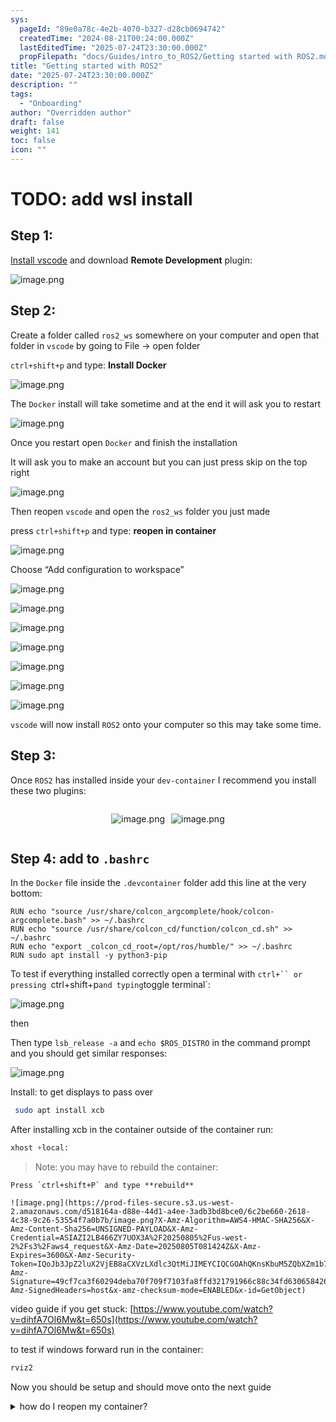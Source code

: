 ```yaml
---
sys:
  pageId: "89e0a78c-4e2b-4070-b327-d28cb0694742"
  createdTime: "2024-08-21T00:24:00.000Z"
  lastEditedTime: "2025-07-24T23:30:00.000Z"
  propFilepath: "docs/Guides/intro_to_ROS2/Getting started with ROS2.md"
title: "Getting started with ROS2"
date: "2025-07-24T23:30:00.000Z"
description: ""
tags:
  - "Onboarding"
author: "Overridden author"
draft: false
weight: 141
toc: false
icon: ""
---
```


# TODO: add wsl install

## Step 1:

[Install vscode](https://code.visualstudio.com/download) and download **Remote Development** plugin:

![image.png](https://prod-files-secure.s3.us-west-2.amazonaws.com/d518164a-d88e-44d1-a4ee-3adb3bd8bce0/efb52993-1881-4a40-b95e-6f020334f022/image.png?X-Amz-Algorithm=AWS4-HMAC-SHA256&X-Amz-Content-Sha256=UNSIGNED-PAYLOAD&X-Amz-Credential=ASIAZI2LB4662OYPM57Q%2F20250805%2Fus-west-2%2Fs3%2Faws4_request&X-Amz-Date=20250805T081419Z&X-Amz-Expires=3600&X-Amz-Security-Token=IQoJb3JpZ2luX2VjEB8aCXVzLXdlc3QtMiJHMEUCIQC56eaTXpsiz%2FphDl6OycS7qnBRaTUSOWcYNPHVhsA%2FUgIgLNcSTJvv8Uunf5NopzTWOminAX1fZ16U2Lo53ZLyaEEq%2FwMIWBAAGgw2Mzc0MjMxODM4MDUiDA3rkeRBvkMr2eRvUCrcAwEmtqyouv0tlJFYtiqtlMJStp7XPm2PTYOr7KMG3j6PibzvvxZlWjg1hWwyCa92vBp64CnO3Wtaq%2FgItG%2FAw4wSg3h89rsI0YQ58NYw817yZsc1Aikr%2B7xOjY0JmIjGlvVopukpNRvGJo7V9uDmsyPgrJJT9HqK8fEJXCpGkDIpgHziRwMkrnvK6n8NHC1CjygfMJYitwY0NUZMky6Dn3W1rbXRRhu%2BXj1c37wb5UpOvPYwmi98d1kHde7hKZ9XotnmCy1ljljfHzmoHyGSuo%2BsFcALs%2FCcm2R82BunQX%2BNOdDRZibHwlN%2FBi3tDGW6icGtnkTfcXy%2FBMnu8aJ7uDBDVniulSI9YBGYS6p9%2BdtGDnYra3DtFC5%2FP0nquzY%2FSaf%2FLyy2sRX4VcePqhsMkOGEZD3PyllVMyMCBhtPV%2BWR26Ifd9Ei0pXab8bOdunuJa%2FAMDHI%2FOYWBGnF%2F0Au4BDUJUILz2GBjvXojC5mQOEP%2BaMwYBPBU8L2y6jjRb4Q5nVmQlUusJ3zKTzLgsryPDW1FlOdw89ITkX7khSh%2BWFkI2NwPxPIJS5nRetpXK7OIXRcC%2BzmMO9zuFPPcSmWHQ0nYLZym4dyOkoLyBLv4aO9s%2FXfoXSUIFqbEZpBMI3bxsQGOqUBoJu2nhHiF4f2JQaQ5X3rICDQu1bFofpZRD6yrJzHP6VWjh5cnIu%2BRggpzcJyEvcyAaUg3%2BVWATMw%2BBia6ZTvaEVjnj6FbNdydDqxoxVUiXK0S%2FK5bQz0PWoujvKFbPFadPkdtJOwfwqgQtpq%2FMHJY1uAZKN0ffWtoTYODsJso8Ncdi5A4TiZP3e9cGOKmnjF7am8Wwxwk%2BHrhdEovvf5JSIU13mO&X-Amz-Signature=12311ee2c488ba6391279bda77d9a378b14a8e962cc18b337cd791911db822ca&X-Amz-SignedHeaders=host&x-amz-checksum-mode=ENABLED&x-id=GetObject)

## Step 2:

Create a folder called `ros2_ws` somewhere on your computer and open that folder in `vscode` by going to File → open folder 

`ctrl+shift+p` and type: **Install Docker**

![image.png](https://prod-files-secure.s3.us-west-2.amazonaws.com/d518164a-d88e-44d1-a4ee-3adb3bd8bce0/2269dc0e-1cd5-47ff-bceb-c04ad9b2eab0/image.png?X-Amz-Algorithm=AWS4-HMAC-SHA256&X-Amz-Content-Sha256=UNSIGNED-PAYLOAD&X-Amz-Credential=ASIAZI2LB4662OYPM57Q%2F20250805%2Fus-west-2%2Fs3%2Faws4_request&X-Amz-Date=20250805T081419Z&X-Amz-Expires=3600&X-Amz-Security-Token=IQoJb3JpZ2luX2VjEB8aCXVzLXdlc3QtMiJHMEUCIQC56eaTXpsiz%2FphDl6OycS7qnBRaTUSOWcYNPHVhsA%2FUgIgLNcSTJvv8Uunf5NopzTWOminAX1fZ16U2Lo53ZLyaEEq%2FwMIWBAAGgw2Mzc0MjMxODM4MDUiDA3rkeRBvkMr2eRvUCrcAwEmtqyouv0tlJFYtiqtlMJStp7XPm2PTYOr7KMG3j6PibzvvxZlWjg1hWwyCa92vBp64CnO3Wtaq%2FgItG%2FAw4wSg3h89rsI0YQ58NYw817yZsc1Aikr%2B7xOjY0JmIjGlvVopukpNRvGJo7V9uDmsyPgrJJT9HqK8fEJXCpGkDIpgHziRwMkrnvK6n8NHC1CjygfMJYitwY0NUZMky6Dn3W1rbXRRhu%2BXj1c37wb5UpOvPYwmi98d1kHde7hKZ9XotnmCy1ljljfHzmoHyGSuo%2BsFcALs%2FCcm2R82BunQX%2BNOdDRZibHwlN%2FBi3tDGW6icGtnkTfcXy%2FBMnu8aJ7uDBDVniulSI9YBGYS6p9%2BdtGDnYra3DtFC5%2FP0nquzY%2FSaf%2FLyy2sRX4VcePqhsMkOGEZD3PyllVMyMCBhtPV%2BWR26Ifd9Ei0pXab8bOdunuJa%2FAMDHI%2FOYWBGnF%2F0Au4BDUJUILz2GBjvXojC5mQOEP%2BaMwYBPBU8L2y6jjRb4Q5nVmQlUusJ3zKTzLgsryPDW1FlOdw89ITkX7khSh%2BWFkI2NwPxPIJS5nRetpXK7OIXRcC%2BzmMO9zuFPPcSmWHQ0nYLZym4dyOkoLyBLv4aO9s%2FXfoXSUIFqbEZpBMI3bxsQGOqUBoJu2nhHiF4f2JQaQ5X3rICDQu1bFofpZRD6yrJzHP6VWjh5cnIu%2BRggpzcJyEvcyAaUg3%2BVWATMw%2BBia6ZTvaEVjnj6FbNdydDqxoxVUiXK0S%2FK5bQz0PWoujvKFbPFadPkdtJOwfwqgQtpq%2FMHJY1uAZKN0ffWtoTYODsJso8Ncdi5A4TiZP3e9cGOKmnjF7am8Wwxwk%2BHrhdEovvf5JSIU13mO&X-Amz-Signature=8865e6392881463b1d57c307dd5c32dfd7a97e7f6e5eb8c960b4b3cb9f58ac4a&X-Amz-SignedHeaders=host&x-amz-checksum-mode=ENABLED&x-id=GetObject)

The `Docker` install will take sometime and at the end it will ask you to restart

![image.png](https://prod-files-secure.s3.us-west-2.amazonaws.com/d518164a-d88e-44d1-a4ee-3adb3bd8bce0/ed233f78-be33-4b1f-b89c-9c346c0e961e/image.png?X-Amz-Algorithm=AWS4-HMAC-SHA256&X-Amz-Content-Sha256=UNSIGNED-PAYLOAD&X-Amz-Credential=ASIAZI2LB4662OYPM57Q%2F20250805%2Fus-west-2%2Fs3%2Faws4_request&X-Amz-Date=20250805T081419Z&X-Amz-Expires=3600&X-Amz-Security-Token=IQoJb3JpZ2luX2VjEB8aCXVzLXdlc3QtMiJHMEUCIQC56eaTXpsiz%2FphDl6OycS7qnBRaTUSOWcYNPHVhsA%2FUgIgLNcSTJvv8Uunf5NopzTWOminAX1fZ16U2Lo53ZLyaEEq%2FwMIWBAAGgw2Mzc0MjMxODM4MDUiDA3rkeRBvkMr2eRvUCrcAwEmtqyouv0tlJFYtiqtlMJStp7XPm2PTYOr7KMG3j6PibzvvxZlWjg1hWwyCa92vBp64CnO3Wtaq%2FgItG%2FAw4wSg3h89rsI0YQ58NYw817yZsc1Aikr%2B7xOjY0JmIjGlvVopukpNRvGJo7V9uDmsyPgrJJT9HqK8fEJXCpGkDIpgHziRwMkrnvK6n8NHC1CjygfMJYitwY0NUZMky6Dn3W1rbXRRhu%2BXj1c37wb5UpOvPYwmi98d1kHde7hKZ9XotnmCy1ljljfHzmoHyGSuo%2BsFcALs%2FCcm2R82BunQX%2BNOdDRZibHwlN%2FBi3tDGW6icGtnkTfcXy%2FBMnu8aJ7uDBDVniulSI9YBGYS6p9%2BdtGDnYra3DtFC5%2FP0nquzY%2FSaf%2FLyy2sRX4VcePqhsMkOGEZD3PyllVMyMCBhtPV%2BWR26Ifd9Ei0pXab8bOdunuJa%2FAMDHI%2FOYWBGnF%2F0Au4BDUJUILz2GBjvXojC5mQOEP%2BaMwYBPBU8L2y6jjRb4Q5nVmQlUusJ3zKTzLgsryPDW1FlOdw89ITkX7khSh%2BWFkI2NwPxPIJS5nRetpXK7OIXRcC%2BzmMO9zuFPPcSmWHQ0nYLZym4dyOkoLyBLv4aO9s%2FXfoXSUIFqbEZpBMI3bxsQGOqUBoJu2nhHiF4f2JQaQ5X3rICDQu1bFofpZRD6yrJzHP6VWjh5cnIu%2BRggpzcJyEvcyAaUg3%2BVWATMw%2BBia6ZTvaEVjnj6FbNdydDqxoxVUiXK0S%2FK5bQz0PWoujvKFbPFadPkdtJOwfwqgQtpq%2FMHJY1uAZKN0ffWtoTYODsJso8Ncdi5A4TiZP3e9cGOKmnjF7am8Wwxwk%2BHrhdEovvf5JSIU13mO&X-Amz-Signature=48a9eb934a4fd774e0fad2a9e5e5d0af6bbe24801d84277b4a45944c3129a79f&X-Amz-SignedHeaders=host&x-amz-checksum-mode=ENABLED&x-id=GetObject)

Once you restart open `Docker` and finish the installation

It will ask you to make an account but you can just press skip on the top right

![image.png](https://prod-files-secure.s3.us-west-2.amazonaws.com/d518164a-d88e-44d1-a4ee-3adb3bd8bce0/21010ad9-1659-4fd9-9f59-9932a09b2a3d/image.png?X-Amz-Algorithm=AWS4-HMAC-SHA256&X-Amz-Content-Sha256=UNSIGNED-PAYLOAD&X-Amz-Credential=ASIAZI2LB4662OYPM57Q%2F20250805%2Fus-west-2%2Fs3%2Faws4_request&X-Amz-Date=20250805T081419Z&X-Amz-Expires=3600&X-Amz-Security-Token=IQoJb3JpZ2luX2VjEB8aCXVzLXdlc3QtMiJHMEUCIQC56eaTXpsiz%2FphDl6OycS7qnBRaTUSOWcYNPHVhsA%2FUgIgLNcSTJvv8Uunf5NopzTWOminAX1fZ16U2Lo53ZLyaEEq%2FwMIWBAAGgw2Mzc0MjMxODM4MDUiDA3rkeRBvkMr2eRvUCrcAwEmtqyouv0tlJFYtiqtlMJStp7XPm2PTYOr7KMG3j6PibzvvxZlWjg1hWwyCa92vBp64CnO3Wtaq%2FgItG%2FAw4wSg3h89rsI0YQ58NYw817yZsc1Aikr%2B7xOjY0JmIjGlvVopukpNRvGJo7V9uDmsyPgrJJT9HqK8fEJXCpGkDIpgHziRwMkrnvK6n8NHC1CjygfMJYitwY0NUZMky6Dn3W1rbXRRhu%2BXj1c37wb5UpOvPYwmi98d1kHde7hKZ9XotnmCy1ljljfHzmoHyGSuo%2BsFcALs%2FCcm2R82BunQX%2BNOdDRZibHwlN%2FBi3tDGW6icGtnkTfcXy%2FBMnu8aJ7uDBDVniulSI9YBGYS6p9%2BdtGDnYra3DtFC5%2FP0nquzY%2FSaf%2FLyy2sRX4VcePqhsMkOGEZD3PyllVMyMCBhtPV%2BWR26Ifd9Ei0pXab8bOdunuJa%2FAMDHI%2FOYWBGnF%2F0Au4BDUJUILz2GBjvXojC5mQOEP%2BaMwYBPBU8L2y6jjRb4Q5nVmQlUusJ3zKTzLgsryPDW1FlOdw89ITkX7khSh%2BWFkI2NwPxPIJS5nRetpXK7OIXRcC%2BzmMO9zuFPPcSmWHQ0nYLZym4dyOkoLyBLv4aO9s%2FXfoXSUIFqbEZpBMI3bxsQGOqUBoJu2nhHiF4f2JQaQ5X3rICDQu1bFofpZRD6yrJzHP6VWjh5cnIu%2BRggpzcJyEvcyAaUg3%2BVWATMw%2BBia6ZTvaEVjnj6FbNdydDqxoxVUiXK0S%2FK5bQz0PWoujvKFbPFadPkdtJOwfwqgQtpq%2FMHJY1uAZKN0ffWtoTYODsJso8Ncdi5A4TiZP3e9cGOKmnjF7am8Wwxwk%2BHrhdEovvf5JSIU13mO&X-Amz-Signature=6810769e3385410ba9d8ede6ffe6fc4eaf0cf09e8ce4ce44b3b24f05f5e96d8b&X-Amz-SignedHeaders=host&x-amz-checksum-mode=ENABLED&x-id=GetObject)

Then reopen `vscode` and open the `ros2_ws` folder you just made

press `ctrl+shift+p` and type: **reopen in container**

![image.png](https://prod-files-secure.s3.us-west-2.amazonaws.com/d518164a-d88e-44d1-a4ee-3adb3bd8bce0/4e93b8c2-41ad-488c-8095-c74205196118/image.png?X-Amz-Algorithm=AWS4-HMAC-SHA256&X-Amz-Content-Sha256=UNSIGNED-PAYLOAD&X-Amz-Credential=ASIAZI2LB4662OYPM57Q%2F20250805%2Fus-west-2%2Fs3%2Faws4_request&X-Amz-Date=20250805T081419Z&X-Amz-Expires=3600&X-Amz-Security-Token=IQoJb3JpZ2luX2VjEB8aCXVzLXdlc3QtMiJHMEUCIQC56eaTXpsiz%2FphDl6OycS7qnBRaTUSOWcYNPHVhsA%2FUgIgLNcSTJvv8Uunf5NopzTWOminAX1fZ16U2Lo53ZLyaEEq%2FwMIWBAAGgw2Mzc0MjMxODM4MDUiDA3rkeRBvkMr2eRvUCrcAwEmtqyouv0tlJFYtiqtlMJStp7XPm2PTYOr7KMG3j6PibzvvxZlWjg1hWwyCa92vBp64CnO3Wtaq%2FgItG%2FAw4wSg3h89rsI0YQ58NYw817yZsc1Aikr%2B7xOjY0JmIjGlvVopukpNRvGJo7V9uDmsyPgrJJT9HqK8fEJXCpGkDIpgHziRwMkrnvK6n8NHC1CjygfMJYitwY0NUZMky6Dn3W1rbXRRhu%2BXj1c37wb5UpOvPYwmi98d1kHde7hKZ9XotnmCy1ljljfHzmoHyGSuo%2BsFcALs%2FCcm2R82BunQX%2BNOdDRZibHwlN%2FBi3tDGW6icGtnkTfcXy%2FBMnu8aJ7uDBDVniulSI9YBGYS6p9%2BdtGDnYra3DtFC5%2FP0nquzY%2FSaf%2FLyy2sRX4VcePqhsMkOGEZD3PyllVMyMCBhtPV%2BWR26Ifd9Ei0pXab8bOdunuJa%2FAMDHI%2FOYWBGnF%2F0Au4BDUJUILz2GBjvXojC5mQOEP%2BaMwYBPBU8L2y6jjRb4Q5nVmQlUusJ3zKTzLgsryPDW1FlOdw89ITkX7khSh%2BWFkI2NwPxPIJS5nRetpXK7OIXRcC%2BzmMO9zuFPPcSmWHQ0nYLZym4dyOkoLyBLv4aO9s%2FXfoXSUIFqbEZpBMI3bxsQGOqUBoJu2nhHiF4f2JQaQ5X3rICDQu1bFofpZRD6yrJzHP6VWjh5cnIu%2BRggpzcJyEvcyAaUg3%2BVWATMw%2BBia6ZTvaEVjnj6FbNdydDqxoxVUiXK0S%2FK5bQz0PWoujvKFbPFadPkdtJOwfwqgQtpq%2FMHJY1uAZKN0ffWtoTYODsJso8Ncdi5A4TiZP3e9cGOKmnjF7am8Wwxwk%2BHrhdEovvf5JSIU13mO&X-Amz-Signature=d3d96507429df6af5d40c6adcb6acb5d60835839ff8a9fcf44eca55d093cd70a&X-Amz-SignedHeaders=host&x-amz-checksum-mode=ENABLED&x-id=GetObject)

Choose “Add configuration to workspace”

![image.png](https://prod-files-secure.s3.us-west-2.amazonaws.com/d518164a-d88e-44d1-a4ee-3adb3bd8bce0/9560b282-5060-4989-ba37-97e7b2c22476/image.png?X-Amz-Algorithm=AWS4-HMAC-SHA256&X-Amz-Content-Sha256=UNSIGNED-PAYLOAD&X-Amz-Credential=ASIAZI2LB4662OYPM57Q%2F20250805%2Fus-west-2%2Fs3%2Faws4_request&X-Amz-Date=20250805T081419Z&X-Amz-Expires=3600&X-Amz-Security-Token=IQoJb3JpZ2luX2VjEB8aCXVzLXdlc3QtMiJHMEUCIQC56eaTXpsiz%2FphDl6OycS7qnBRaTUSOWcYNPHVhsA%2FUgIgLNcSTJvv8Uunf5NopzTWOminAX1fZ16U2Lo53ZLyaEEq%2FwMIWBAAGgw2Mzc0MjMxODM4MDUiDA3rkeRBvkMr2eRvUCrcAwEmtqyouv0tlJFYtiqtlMJStp7XPm2PTYOr7KMG3j6PibzvvxZlWjg1hWwyCa92vBp64CnO3Wtaq%2FgItG%2FAw4wSg3h89rsI0YQ58NYw817yZsc1Aikr%2B7xOjY0JmIjGlvVopukpNRvGJo7V9uDmsyPgrJJT9HqK8fEJXCpGkDIpgHziRwMkrnvK6n8NHC1CjygfMJYitwY0NUZMky6Dn3W1rbXRRhu%2BXj1c37wb5UpOvPYwmi98d1kHde7hKZ9XotnmCy1ljljfHzmoHyGSuo%2BsFcALs%2FCcm2R82BunQX%2BNOdDRZibHwlN%2FBi3tDGW6icGtnkTfcXy%2FBMnu8aJ7uDBDVniulSI9YBGYS6p9%2BdtGDnYra3DtFC5%2FP0nquzY%2FSaf%2FLyy2sRX4VcePqhsMkOGEZD3PyllVMyMCBhtPV%2BWR26Ifd9Ei0pXab8bOdunuJa%2FAMDHI%2FOYWBGnF%2F0Au4BDUJUILz2GBjvXojC5mQOEP%2BaMwYBPBU8L2y6jjRb4Q5nVmQlUusJ3zKTzLgsryPDW1FlOdw89ITkX7khSh%2BWFkI2NwPxPIJS5nRetpXK7OIXRcC%2BzmMO9zuFPPcSmWHQ0nYLZym4dyOkoLyBLv4aO9s%2FXfoXSUIFqbEZpBMI3bxsQGOqUBoJu2nhHiF4f2JQaQ5X3rICDQu1bFofpZRD6yrJzHP6VWjh5cnIu%2BRggpzcJyEvcyAaUg3%2BVWATMw%2BBia6ZTvaEVjnj6FbNdydDqxoxVUiXK0S%2FK5bQz0PWoujvKFbPFadPkdtJOwfwqgQtpq%2FMHJY1uAZKN0ffWtoTYODsJso8Ncdi5A4TiZP3e9cGOKmnjF7am8Wwxwk%2BHrhdEovvf5JSIU13mO&X-Amz-Signature=5508f0c02b20704002b93cfab0595ba837853c33bf54d4dadd27436f2df25436&X-Amz-SignedHeaders=host&x-amz-checksum-mode=ENABLED&x-id=GetObject)

![image.png](https://prod-files-secure.s3.us-west-2.amazonaws.com/d518164a-d88e-44d1-a4ee-3adb3bd8bce0/2ee63f81-886b-48e8-a553-dc6e5eac99e4/image.png?X-Amz-Algorithm=AWS4-HMAC-SHA256&X-Amz-Content-Sha256=UNSIGNED-PAYLOAD&X-Amz-Credential=ASIAZI2LB4662OYPM57Q%2F20250805%2Fus-west-2%2Fs3%2Faws4_request&X-Amz-Date=20250805T081419Z&X-Amz-Expires=3600&X-Amz-Security-Token=IQoJb3JpZ2luX2VjEB8aCXVzLXdlc3QtMiJHMEUCIQC56eaTXpsiz%2FphDl6OycS7qnBRaTUSOWcYNPHVhsA%2FUgIgLNcSTJvv8Uunf5NopzTWOminAX1fZ16U2Lo53ZLyaEEq%2FwMIWBAAGgw2Mzc0MjMxODM4MDUiDA3rkeRBvkMr2eRvUCrcAwEmtqyouv0tlJFYtiqtlMJStp7XPm2PTYOr7KMG3j6PibzvvxZlWjg1hWwyCa92vBp64CnO3Wtaq%2FgItG%2FAw4wSg3h89rsI0YQ58NYw817yZsc1Aikr%2B7xOjY0JmIjGlvVopukpNRvGJo7V9uDmsyPgrJJT9HqK8fEJXCpGkDIpgHziRwMkrnvK6n8NHC1CjygfMJYitwY0NUZMky6Dn3W1rbXRRhu%2BXj1c37wb5UpOvPYwmi98d1kHde7hKZ9XotnmCy1ljljfHzmoHyGSuo%2BsFcALs%2FCcm2R82BunQX%2BNOdDRZibHwlN%2FBi3tDGW6icGtnkTfcXy%2FBMnu8aJ7uDBDVniulSI9YBGYS6p9%2BdtGDnYra3DtFC5%2FP0nquzY%2FSaf%2FLyy2sRX4VcePqhsMkOGEZD3PyllVMyMCBhtPV%2BWR26Ifd9Ei0pXab8bOdunuJa%2FAMDHI%2FOYWBGnF%2F0Au4BDUJUILz2GBjvXojC5mQOEP%2BaMwYBPBU8L2y6jjRb4Q5nVmQlUusJ3zKTzLgsryPDW1FlOdw89ITkX7khSh%2BWFkI2NwPxPIJS5nRetpXK7OIXRcC%2BzmMO9zuFPPcSmWHQ0nYLZym4dyOkoLyBLv4aO9s%2FXfoXSUIFqbEZpBMI3bxsQGOqUBoJu2nhHiF4f2JQaQ5X3rICDQu1bFofpZRD6yrJzHP6VWjh5cnIu%2BRggpzcJyEvcyAaUg3%2BVWATMw%2BBia6ZTvaEVjnj6FbNdydDqxoxVUiXK0S%2FK5bQz0PWoujvKFbPFadPkdtJOwfwqgQtpq%2FMHJY1uAZKN0ffWtoTYODsJso8Ncdi5A4TiZP3e9cGOKmnjF7am8Wwxwk%2BHrhdEovvf5JSIU13mO&X-Amz-Signature=d04332bcd0cc0f592af2f34366d7c2e87186a75e571cc3596779cee8da5fd806&X-Amz-SignedHeaders=host&x-amz-checksum-mode=ENABLED&x-id=GetObject)

![image.png](https://prod-files-secure.s3.us-west-2.amazonaws.com/d518164a-d88e-44d1-a4ee-3adb3bd8bce0/e0fd626c-c8b6-4b2c-95d1-fa4c26514504/image.png?X-Amz-Algorithm=AWS4-HMAC-SHA256&X-Amz-Content-Sha256=UNSIGNED-PAYLOAD&X-Amz-Credential=ASIAZI2LB4662OYPM57Q%2F20250805%2Fus-west-2%2Fs3%2Faws4_request&X-Amz-Date=20250805T081419Z&X-Amz-Expires=3600&X-Amz-Security-Token=IQoJb3JpZ2luX2VjEB8aCXVzLXdlc3QtMiJHMEUCIQC56eaTXpsiz%2FphDl6OycS7qnBRaTUSOWcYNPHVhsA%2FUgIgLNcSTJvv8Uunf5NopzTWOminAX1fZ16U2Lo53ZLyaEEq%2FwMIWBAAGgw2Mzc0MjMxODM4MDUiDA3rkeRBvkMr2eRvUCrcAwEmtqyouv0tlJFYtiqtlMJStp7XPm2PTYOr7KMG3j6PibzvvxZlWjg1hWwyCa92vBp64CnO3Wtaq%2FgItG%2FAw4wSg3h89rsI0YQ58NYw817yZsc1Aikr%2B7xOjY0JmIjGlvVopukpNRvGJo7V9uDmsyPgrJJT9HqK8fEJXCpGkDIpgHziRwMkrnvK6n8NHC1CjygfMJYitwY0NUZMky6Dn3W1rbXRRhu%2BXj1c37wb5UpOvPYwmi98d1kHde7hKZ9XotnmCy1ljljfHzmoHyGSuo%2BsFcALs%2FCcm2R82BunQX%2BNOdDRZibHwlN%2FBi3tDGW6icGtnkTfcXy%2FBMnu8aJ7uDBDVniulSI9YBGYS6p9%2BdtGDnYra3DtFC5%2FP0nquzY%2FSaf%2FLyy2sRX4VcePqhsMkOGEZD3PyllVMyMCBhtPV%2BWR26Ifd9Ei0pXab8bOdunuJa%2FAMDHI%2FOYWBGnF%2F0Au4BDUJUILz2GBjvXojC5mQOEP%2BaMwYBPBU8L2y6jjRb4Q5nVmQlUusJ3zKTzLgsryPDW1FlOdw89ITkX7khSh%2BWFkI2NwPxPIJS5nRetpXK7OIXRcC%2BzmMO9zuFPPcSmWHQ0nYLZym4dyOkoLyBLv4aO9s%2FXfoXSUIFqbEZpBMI3bxsQGOqUBoJu2nhHiF4f2JQaQ5X3rICDQu1bFofpZRD6yrJzHP6VWjh5cnIu%2BRggpzcJyEvcyAaUg3%2BVWATMw%2BBia6ZTvaEVjnj6FbNdydDqxoxVUiXK0S%2FK5bQz0PWoujvKFbPFadPkdtJOwfwqgQtpq%2FMHJY1uAZKN0ffWtoTYODsJso8Ncdi5A4TiZP3e9cGOKmnjF7am8Wwxwk%2BHrhdEovvf5JSIU13mO&X-Amz-Signature=e1330e5f979c610c2290de3e7e3e7cec47f1377da2066e52c6560c8672979a37&X-Amz-SignedHeaders=host&x-amz-checksum-mode=ENABLED&x-id=GetObject)

![image.png](https://prod-files-secure.s3.us-west-2.amazonaws.com/d518164a-d88e-44d1-a4ee-3adb3bd8bce0/a2e13f50-d2ab-4719-a4c2-7ced634bfc9d/image.png?X-Amz-Algorithm=AWS4-HMAC-SHA256&X-Amz-Content-Sha256=UNSIGNED-PAYLOAD&X-Amz-Credential=ASIAZI2LB4662OYPM57Q%2F20250805%2Fus-west-2%2Fs3%2Faws4_request&X-Amz-Date=20250805T081419Z&X-Amz-Expires=3600&X-Amz-Security-Token=IQoJb3JpZ2luX2VjEB8aCXVzLXdlc3QtMiJHMEUCIQC56eaTXpsiz%2FphDl6OycS7qnBRaTUSOWcYNPHVhsA%2FUgIgLNcSTJvv8Uunf5NopzTWOminAX1fZ16U2Lo53ZLyaEEq%2FwMIWBAAGgw2Mzc0MjMxODM4MDUiDA3rkeRBvkMr2eRvUCrcAwEmtqyouv0tlJFYtiqtlMJStp7XPm2PTYOr7KMG3j6PibzvvxZlWjg1hWwyCa92vBp64CnO3Wtaq%2FgItG%2FAw4wSg3h89rsI0YQ58NYw817yZsc1Aikr%2B7xOjY0JmIjGlvVopukpNRvGJo7V9uDmsyPgrJJT9HqK8fEJXCpGkDIpgHziRwMkrnvK6n8NHC1CjygfMJYitwY0NUZMky6Dn3W1rbXRRhu%2BXj1c37wb5UpOvPYwmi98d1kHde7hKZ9XotnmCy1ljljfHzmoHyGSuo%2BsFcALs%2FCcm2R82BunQX%2BNOdDRZibHwlN%2FBi3tDGW6icGtnkTfcXy%2FBMnu8aJ7uDBDVniulSI9YBGYS6p9%2BdtGDnYra3DtFC5%2FP0nquzY%2FSaf%2FLyy2sRX4VcePqhsMkOGEZD3PyllVMyMCBhtPV%2BWR26Ifd9Ei0pXab8bOdunuJa%2FAMDHI%2FOYWBGnF%2F0Au4BDUJUILz2GBjvXojC5mQOEP%2BaMwYBPBU8L2y6jjRb4Q5nVmQlUusJ3zKTzLgsryPDW1FlOdw89ITkX7khSh%2BWFkI2NwPxPIJS5nRetpXK7OIXRcC%2BzmMO9zuFPPcSmWHQ0nYLZym4dyOkoLyBLv4aO9s%2FXfoXSUIFqbEZpBMI3bxsQGOqUBoJu2nhHiF4f2JQaQ5X3rICDQu1bFofpZRD6yrJzHP6VWjh5cnIu%2BRggpzcJyEvcyAaUg3%2BVWATMw%2BBia6ZTvaEVjnj6FbNdydDqxoxVUiXK0S%2FK5bQz0PWoujvKFbPFadPkdtJOwfwqgQtpq%2FMHJY1uAZKN0ffWtoTYODsJso8Ncdi5A4TiZP3e9cGOKmnjF7am8Wwxwk%2BHrhdEovvf5JSIU13mO&X-Amz-Signature=a9ec62ca0c5260bec899526bfd78502b1098b5e45a8ef44065bd824613ca0220&X-Amz-SignedHeaders=host&x-amz-checksum-mode=ENABLED&x-id=GetObject)

![image.png](https://prod-files-secure.s3.us-west-2.amazonaws.com/d518164a-d88e-44d1-a4ee-3adb3bd8bce0/6cc478ad-aaba-4bf7-9fcc-403277ab896c/image.png?X-Amz-Algorithm=AWS4-HMAC-SHA256&X-Amz-Content-Sha256=UNSIGNED-PAYLOAD&X-Amz-Credential=ASIAZI2LB4662OYPM57Q%2F20250805%2Fus-west-2%2Fs3%2Faws4_request&X-Amz-Date=20250805T081419Z&X-Amz-Expires=3600&X-Amz-Security-Token=IQoJb3JpZ2luX2VjEB8aCXVzLXdlc3QtMiJHMEUCIQC56eaTXpsiz%2FphDl6OycS7qnBRaTUSOWcYNPHVhsA%2FUgIgLNcSTJvv8Uunf5NopzTWOminAX1fZ16U2Lo53ZLyaEEq%2FwMIWBAAGgw2Mzc0MjMxODM4MDUiDA3rkeRBvkMr2eRvUCrcAwEmtqyouv0tlJFYtiqtlMJStp7XPm2PTYOr7KMG3j6PibzvvxZlWjg1hWwyCa92vBp64CnO3Wtaq%2FgItG%2FAw4wSg3h89rsI0YQ58NYw817yZsc1Aikr%2B7xOjY0JmIjGlvVopukpNRvGJo7V9uDmsyPgrJJT9HqK8fEJXCpGkDIpgHziRwMkrnvK6n8NHC1CjygfMJYitwY0NUZMky6Dn3W1rbXRRhu%2BXj1c37wb5UpOvPYwmi98d1kHde7hKZ9XotnmCy1ljljfHzmoHyGSuo%2BsFcALs%2FCcm2R82BunQX%2BNOdDRZibHwlN%2FBi3tDGW6icGtnkTfcXy%2FBMnu8aJ7uDBDVniulSI9YBGYS6p9%2BdtGDnYra3DtFC5%2FP0nquzY%2FSaf%2FLyy2sRX4VcePqhsMkOGEZD3PyllVMyMCBhtPV%2BWR26Ifd9Ei0pXab8bOdunuJa%2FAMDHI%2FOYWBGnF%2F0Au4BDUJUILz2GBjvXojC5mQOEP%2BaMwYBPBU8L2y6jjRb4Q5nVmQlUusJ3zKTzLgsryPDW1FlOdw89ITkX7khSh%2BWFkI2NwPxPIJS5nRetpXK7OIXRcC%2BzmMO9zuFPPcSmWHQ0nYLZym4dyOkoLyBLv4aO9s%2FXfoXSUIFqbEZpBMI3bxsQGOqUBoJu2nhHiF4f2JQaQ5X3rICDQu1bFofpZRD6yrJzHP6VWjh5cnIu%2BRggpzcJyEvcyAaUg3%2BVWATMw%2BBia6ZTvaEVjnj6FbNdydDqxoxVUiXK0S%2FK5bQz0PWoujvKFbPFadPkdtJOwfwqgQtpq%2FMHJY1uAZKN0ffWtoTYODsJso8Ncdi5A4TiZP3e9cGOKmnjF7am8Wwxwk%2BHrhdEovvf5JSIU13mO&X-Amz-Signature=7983124dbf601e0410015290aff7b5e8b4601a14f0b6a2c945991b78c50fdade&X-Amz-SignedHeaders=host&x-amz-checksum-mode=ENABLED&x-id=GetObject)

![image.png](https://prod-files-secure.s3.us-west-2.amazonaws.com/d518164a-d88e-44d1-a4ee-3adb3bd8bce0/53255b28-f75e-430f-b9e3-c0ac8577e42b/image.png?X-Amz-Algorithm=AWS4-HMAC-SHA256&X-Amz-Content-Sha256=UNSIGNED-PAYLOAD&X-Amz-Credential=ASIAZI2LB4662OYPM57Q%2F20250805%2Fus-west-2%2Fs3%2Faws4_request&X-Amz-Date=20250805T081419Z&X-Amz-Expires=3600&X-Amz-Security-Token=IQoJb3JpZ2luX2VjEB8aCXVzLXdlc3QtMiJHMEUCIQC56eaTXpsiz%2FphDl6OycS7qnBRaTUSOWcYNPHVhsA%2FUgIgLNcSTJvv8Uunf5NopzTWOminAX1fZ16U2Lo53ZLyaEEq%2FwMIWBAAGgw2Mzc0MjMxODM4MDUiDA3rkeRBvkMr2eRvUCrcAwEmtqyouv0tlJFYtiqtlMJStp7XPm2PTYOr7KMG3j6PibzvvxZlWjg1hWwyCa92vBp64CnO3Wtaq%2FgItG%2FAw4wSg3h89rsI0YQ58NYw817yZsc1Aikr%2B7xOjY0JmIjGlvVopukpNRvGJo7V9uDmsyPgrJJT9HqK8fEJXCpGkDIpgHziRwMkrnvK6n8NHC1CjygfMJYitwY0NUZMky6Dn3W1rbXRRhu%2BXj1c37wb5UpOvPYwmi98d1kHde7hKZ9XotnmCy1ljljfHzmoHyGSuo%2BsFcALs%2FCcm2R82BunQX%2BNOdDRZibHwlN%2FBi3tDGW6icGtnkTfcXy%2FBMnu8aJ7uDBDVniulSI9YBGYS6p9%2BdtGDnYra3DtFC5%2FP0nquzY%2FSaf%2FLyy2sRX4VcePqhsMkOGEZD3PyllVMyMCBhtPV%2BWR26Ifd9Ei0pXab8bOdunuJa%2FAMDHI%2FOYWBGnF%2F0Au4BDUJUILz2GBjvXojC5mQOEP%2BaMwYBPBU8L2y6jjRb4Q5nVmQlUusJ3zKTzLgsryPDW1FlOdw89ITkX7khSh%2BWFkI2NwPxPIJS5nRetpXK7OIXRcC%2BzmMO9zuFPPcSmWHQ0nYLZym4dyOkoLyBLv4aO9s%2FXfoXSUIFqbEZpBMI3bxsQGOqUBoJu2nhHiF4f2JQaQ5X3rICDQu1bFofpZRD6yrJzHP6VWjh5cnIu%2BRggpzcJyEvcyAaUg3%2BVWATMw%2BBia6ZTvaEVjnj6FbNdydDqxoxVUiXK0S%2FK5bQz0PWoujvKFbPFadPkdtJOwfwqgQtpq%2FMHJY1uAZKN0ffWtoTYODsJso8Ncdi5A4TiZP3e9cGOKmnjF7am8Wwxwk%2BHrhdEovvf5JSIU13mO&X-Amz-Signature=621b8efc796d82f6e1c89e45b878a1a1e332d796af68e3d8969c6e4c3751d8c5&X-Amz-SignedHeaders=host&x-amz-checksum-mode=ENABLED&x-id=GetObject)

![image.png](https://prod-files-secure.s3.us-west-2.amazonaws.com/d518164a-d88e-44d1-a4ee-3adb3bd8bce0/7c562767-5af9-4ffb-97d1-327bcdf4ee00/image.png?X-Amz-Algorithm=AWS4-HMAC-SHA256&X-Amz-Content-Sha256=UNSIGNED-PAYLOAD&X-Amz-Credential=ASIAZI2LB4662OYPM57Q%2F20250805%2Fus-west-2%2Fs3%2Faws4_request&X-Amz-Date=20250805T081419Z&X-Amz-Expires=3600&X-Amz-Security-Token=IQoJb3JpZ2luX2VjEB8aCXVzLXdlc3QtMiJHMEUCIQC56eaTXpsiz%2FphDl6OycS7qnBRaTUSOWcYNPHVhsA%2FUgIgLNcSTJvv8Uunf5NopzTWOminAX1fZ16U2Lo53ZLyaEEq%2FwMIWBAAGgw2Mzc0MjMxODM4MDUiDA3rkeRBvkMr2eRvUCrcAwEmtqyouv0tlJFYtiqtlMJStp7XPm2PTYOr7KMG3j6PibzvvxZlWjg1hWwyCa92vBp64CnO3Wtaq%2FgItG%2FAw4wSg3h89rsI0YQ58NYw817yZsc1Aikr%2B7xOjY0JmIjGlvVopukpNRvGJo7V9uDmsyPgrJJT9HqK8fEJXCpGkDIpgHziRwMkrnvK6n8NHC1CjygfMJYitwY0NUZMky6Dn3W1rbXRRhu%2BXj1c37wb5UpOvPYwmi98d1kHde7hKZ9XotnmCy1ljljfHzmoHyGSuo%2BsFcALs%2FCcm2R82BunQX%2BNOdDRZibHwlN%2FBi3tDGW6icGtnkTfcXy%2FBMnu8aJ7uDBDVniulSI9YBGYS6p9%2BdtGDnYra3DtFC5%2FP0nquzY%2FSaf%2FLyy2sRX4VcePqhsMkOGEZD3PyllVMyMCBhtPV%2BWR26Ifd9Ei0pXab8bOdunuJa%2FAMDHI%2FOYWBGnF%2F0Au4BDUJUILz2GBjvXojC5mQOEP%2BaMwYBPBU8L2y6jjRb4Q5nVmQlUusJ3zKTzLgsryPDW1FlOdw89ITkX7khSh%2BWFkI2NwPxPIJS5nRetpXK7OIXRcC%2BzmMO9zuFPPcSmWHQ0nYLZym4dyOkoLyBLv4aO9s%2FXfoXSUIFqbEZpBMI3bxsQGOqUBoJu2nhHiF4f2JQaQ5X3rICDQu1bFofpZRD6yrJzHP6VWjh5cnIu%2BRggpzcJyEvcyAaUg3%2BVWATMw%2BBia6ZTvaEVjnj6FbNdydDqxoxVUiXK0S%2FK5bQz0PWoujvKFbPFadPkdtJOwfwqgQtpq%2FMHJY1uAZKN0ffWtoTYODsJso8Ncdi5A4TiZP3e9cGOKmnjF7am8Wwxwk%2BHrhdEovvf5JSIU13mO&X-Amz-Signature=e3b971d712743d45472af978a10e05f58a914d64e515a40dc69db0b3180e2206&X-Amz-SignedHeaders=host&x-amz-checksum-mode=ENABLED&x-id=GetObject)

`vscode` will now install `ROS2` onto your computer so this may take some time.

## Step 3:

Once `ROS2` has installed inside your `dev-container` I recommend you install these two plugins:

<div style="display: flex;flex-direction: row; column-gap:10px; max-width: 630px;justify-content: center;">
<div>

![image.png](https://prod-files-secure.s3.us-west-2.amazonaws.com/d518164a-d88e-44d1-a4ee-3adb3bd8bce0/3fc3d550-5a54-4ba1-ba6b-faa01cdb7369/image.png?X-Amz-Algorithm=AWS4-HMAC-SHA256&X-Amz-Content-Sha256=UNSIGNED-PAYLOAD&X-Amz-Credential=ASIAZI2LB4667WJEMOHN%2F20250805%2Fus-west-2%2Fs3%2Faws4_request&X-Amz-Date=20250805T081422Z&X-Amz-Expires=3600&X-Amz-Security-Token=IQoJb3JpZ2luX2VjEB8aCXVzLXdlc3QtMiJHMEUCIAh1X%2FiMC9u9wwL0ifwWDqVaivVNJCwin6%2BGkLkZEPTQAiEAqpgCi%2Bf%2BOEx%2FFQC1lKovrifC53YRw837C7OSQ4PnD6kq%2FwMIWBAAGgw2Mzc0MjMxODM4MDUiDJXrRnfZlq0JJcY9LSrcAzIYEBeWf8dsktUKg1IbaD%2BrdFdirzAXcBbrKY54INQFc76EJVzd57XbB8W0lEu8wMz%2BWdxY0%2BUuCxiIPMC0mlKMjDMWekVKch%2FfI0RQBjlGbAPl4yzT61iK8n32%2BGQ3yHX03qCrjEw5qSuAMEaajg5q3jCc3ze09X94akeGuMwCyd%2B55%2Bzmdv8g1j8z4kodZgFBnQaDdjpBcEuXGBIz%2BoHBIeXofhZG9s0RrPC5bA0jdXpc3WRb4E1cQ6Q8oCMR3bv5qcOllAteCotSow%2Bv8DkGmbMpM7%2BlxANG3z6HECFM7DMaGEr5%2F0JFCHShCPDllMFGmVkcaflRsaG0PEtBkrB1spucIwVjNtaPhqqunw6BLX9yqWZBRgm2QbVo%2F0%2BG7YHB5vMyT5AmsuD9wVR62lQoPMaXJn%2FCuoSnUGp%2B6ijDuNoxOV4kxDGYoantPt%2B289YmJiFsykG0ATjkaZKJbrtyK5qAD%2BSTUw8IDNyLa%2B9vWCN4Jbr4fGf5YTulQQAAHiHeBU%2BVwfLDWdxd1bztY7tRs5G7BBGUU6tFz%2BQC5e4J%2Bkbi%2BO14nh2HQPCHy0n1vW8WB9UnNesHZR1QRMGbS9DJs8%2By630IpNU0cB96qXuJkGQ%2ByLU2rMqBMLAdMPXZxsQGOqUBLrKXx72dTlk43gC3EsrRVYoyxdGEMfuO9gnPgLjDAl61MmLMAd9XGoQox9F3CxP%2BvnAE0QKIUe%2BSBtCY3EkhkytRv3JmSya1ohztcJ2FesARsPnplWHEA7d1Jm9LU0AwZpx6MLfPk97MkLuNCXCOdVUjvO0gd7lpog%2FHo8In2CmP6brJOUWgkZpMHW2J2ZjsC8MuLgJ%2FgeyJ7OtInYu8WelWqbD0&X-Amz-Signature=3f037fbd4ab58475d5800e4417470e92f717b907b598e6599105d6939b7a324e&X-Amz-SignedHeaders=host&x-amz-checksum-mode=ENABLED&x-id=GetObject)

</div>
<div>

![image.png](https://prod-files-secure.s3.us-west-2.amazonaws.com/d518164a-d88e-44d1-a4ee-3adb3bd8bce0/d994cc66-13c2-4093-a5a3-f84cf4601a82/image.png?X-Amz-Algorithm=AWS4-HMAC-SHA256&X-Amz-Content-Sha256=UNSIGNED-PAYLOAD&X-Amz-Credential=ASIAZI2LB4664DL26M5O%2F20250805%2Fus-west-2%2Fs3%2Faws4_request&X-Amz-Date=20250805T081423Z&X-Amz-Expires=3600&X-Amz-Security-Token=IQoJb3JpZ2luX2VjEB8aCXVzLXdlc3QtMiJIMEYCIQColSEzuZRQgDSQH0%2BQwBIKcEVdT0ctsAw5Tv4eoCeIbgIhAJgYMC3bohOFYMiuI4snqQhWpc%2FdqWrDobPOAt8kW9t8Kv8DCFgQABoMNjM3NDIzMTgzODA1Igzu0FzqI3RdWIYdUbgq3API1h85Xq%2F03pThIzeke08ZQ9eeuY2bOESbw2zW6GPGKkVLEHMXsmytp7hzi3Mdy7XHZ693c32tfc%2FMYPpRRHEdk0VWRANEey%2FAfLpU5gHrlV5DX%2BBG36kGrSl%2Fz07qoY%2BKbQamO5u2OaMY7oKrIkW8BZN1rr5FzA54GXAtmi%2FB%2FZozZ%2BjLw05T9T5YPKbkOEFHak2KLkxfB7L7S%2FrZ39NtWlM3F0F3bBeDyD7A4ElUlmhnylY3IU0tlIbUXnG8Uu0QmnByZcoiAvLKP9Gi9qhOQt%2BV490F%2Bzc7gNE0i%2BP4k1CG8eWt6Xllow%2B0RfD8DtqVjlgZ%2F6Qr6wjkT7l8gBMpXumz64QAbrTtp5qrxs7CLP1sgbQDTle692zQJX%2FP9o943sddcu4X4jTgvHCGiQAV7ygqpFK8FHwgbZC2gw9RzziQH2VL%2FssQKOXPSxWfpcmYwOd6OaSa5lvcqjHmzlNVSgXvt%2FNLlsGdbgw8nYzv%2FiQCIFrxPsPEv7zT%2Fk%2FSqAvm5F7rlgJqvOVL3KMFbV3HsY0Ezk2AgQK60O%2Fd72ogv05QF27ME55ANNoasmYDCSp0Byrcxps3%2FEjU3vxh0aok115pYyOPPkv2Pg0PuJFtgQbF3i0EC%2FvNEAfO7jDI28bEBjqkAQXDf9%2Bmyb%2B%2FMzRHo6tLnIbEa%2FMaRdGTWzqYjSDkbEKpaAC9Itmqd%2FMmArro%2BNSQTIcm%2FjDKI62R8PK4ST9y9AR9dazh3nJMRHtFtWesyhCMY5WqwErq7rBNIjkdVQOu1NbP%2BKIgGF0XoHjRS1ulcT86CaSjaAn8pR%2BPD9hfT1CyyOzQNigX5KwflqX8xN1AItZBSC7uiKKZZGB7xcolpEIbfZ4k&X-Amz-Signature=c5ea92b805d1c9a6c51dc01dea83caf49e1e59efda5055b154de98982b8ce282&X-Amz-SignedHeaders=host&x-amz-checksum-mode=ENABLED&x-id=GetObject)

</div>
</div>

## Step 4: add to `.bashrc`

In the `Docker` file inside the `.devcontainer` folder add this line at the very bottom: 

```docker
RUN echo "source /usr/share/colcon_argcomplete/hook/colcon-argcomplete.bash" >> ~/.bashrc
RUN echo "source /usr/share/colcon_cd/function/colcon_cd.sh" >> ~/.bashrc
RUN echo "export _colcon_cd_root=/opt/ros/humble/" >> ~/.bashrc
RUN sudo apt install -y python3-pip 
```

To test if everything installed correctly open a terminal with `ctrl+`` or pressing `ctrl+shift+p` and typing `toggle terminal`:

![image.png](https://prod-files-secure.s3.us-west-2.amazonaws.com/d518164a-d88e-44d1-a4ee-3adb3bd8bce0/6a4943d8-b04e-4c02-9a58-775f3384d1a5/image.png?X-Amz-Algorithm=AWS4-HMAC-SHA256&X-Amz-Content-Sha256=UNSIGNED-PAYLOAD&X-Amz-Credential=ASIAZI2LB4662OYPM57Q%2F20250805%2Fus-west-2%2Fs3%2Faws4_request&X-Amz-Date=20250805T081419Z&X-Amz-Expires=3600&X-Amz-Security-Token=IQoJb3JpZ2luX2VjEB8aCXVzLXdlc3QtMiJHMEUCIQC56eaTXpsiz%2FphDl6OycS7qnBRaTUSOWcYNPHVhsA%2FUgIgLNcSTJvv8Uunf5NopzTWOminAX1fZ16U2Lo53ZLyaEEq%2FwMIWBAAGgw2Mzc0MjMxODM4MDUiDA3rkeRBvkMr2eRvUCrcAwEmtqyouv0tlJFYtiqtlMJStp7XPm2PTYOr7KMG3j6PibzvvxZlWjg1hWwyCa92vBp64CnO3Wtaq%2FgItG%2FAw4wSg3h89rsI0YQ58NYw817yZsc1Aikr%2B7xOjY0JmIjGlvVopukpNRvGJo7V9uDmsyPgrJJT9HqK8fEJXCpGkDIpgHziRwMkrnvK6n8NHC1CjygfMJYitwY0NUZMky6Dn3W1rbXRRhu%2BXj1c37wb5UpOvPYwmi98d1kHde7hKZ9XotnmCy1ljljfHzmoHyGSuo%2BsFcALs%2FCcm2R82BunQX%2BNOdDRZibHwlN%2FBi3tDGW6icGtnkTfcXy%2FBMnu8aJ7uDBDVniulSI9YBGYS6p9%2BdtGDnYra3DtFC5%2FP0nquzY%2FSaf%2FLyy2sRX4VcePqhsMkOGEZD3PyllVMyMCBhtPV%2BWR26Ifd9Ei0pXab8bOdunuJa%2FAMDHI%2FOYWBGnF%2F0Au4BDUJUILz2GBjvXojC5mQOEP%2BaMwYBPBU8L2y6jjRb4Q5nVmQlUusJ3zKTzLgsryPDW1FlOdw89ITkX7khSh%2BWFkI2NwPxPIJS5nRetpXK7OIXRcC%2BzmMO9zuFPPcSmWHQ0nYLZym4dyOkoLyBLv4aO9s%2FXfoXSUIFqbEZpBMI3bxsQGOqUBoJu2nhHiF4f2JQaQ5X3rICDQu1bFofpZRD6yrJzHP6VWjh5cnIu%2BRggpzcJyEvcyAaUg3%2BVWATMw%2BBia6ZTvaEVjnj6FbNdydDqxoxVUiXK0S%2FK5bQz0PWoujvKFbPFadPkdtJOwfwqgQtpq%2FMHJY1uAZKN0ffWtoTYODsJso8Ncdi5A4TiZP3e9cGOKmnjF7am8Wwxwk%2BHrhdEovvf5JSIU13mO&X-Amz-Signature=2a8a4f183f7adbfc67e3b27d502528efeb5275e822017d0a06ff111b833b6833&X-Amz-SignedHeaders=host&x-amz-checksum-mode=ENABLED&x-id=GetObject)

then 

Then type `lsb_release -a` and `echo $ROS_DISTRO` in the command prompt and you should get similar responses:

![image.png](https://prod-files-secure.s3.us-west-2.amazonaws.com/d518164a-d88e-44d1-a4ee-3adb3bd8bce0/3e635dec-a805-4e85-8b9e-d000e5b71a4e/image.png?X-Amz-Algorithm=AWS4-HMAC-SHA256&X-Amz-Content-Sha256=UNSIGNED-PAYLOAD&X-Amz-Credential=ASIAZI2LB4662OYPM57Q%2F20250805%2Fus-west-2%2Fs3%2Faws4_request&X-Amz-Date=20250805T081419Z&X-Amz-Expires=3600&X-Amz-Security-Token=IQoJb3JpZ2luX2VjEB8aCXVzLXdlc3QtMiJHMEUCIQC56eaTXpsiz%2FphDl6OycS7qnBRaTUSOWcYNPHVhsA%2FUgIgLNcSTJvv8Uunf5NopzTWOminAX1fZ16U2Lo53ZLyaEEq%2FwMIWBAAGgw2Mzc0MjMxODM4MDUiDA3rkeRBvkMr2eRvUCrcAwEmtqyouv0tlJFYtiqtlMJStp7XPm2PTYOr7KMG3j6PibzvvxZlWjg1hWwyCa92vBp64CnO3Wtaq%2FgItG%2FAw4wSg3h89rsI0YQ58NYw817yZsc1Aikr%2B7xOjY0JmIjGlvVopukpNRvGJo7V9uDmsyPgrJJT9HqK8fEJXCpGkDIpgHziRwMkrnvK6n8NHC1CjygfMJYitwY0NUZMky6Dn3W1rbXRRhu%2BXj1c37wb5UpOvPYwmi98d1kHde7hKZ9XotnmCy1ljljfHzmoHyGSuo%2BsFcALs%2FCcm2R82BunQX%2BNOdDRZibHwlN%2FBi3tDGW6icGtnkTfcXy%2FBMnu8aJ7uDBDVniulSI9YBGYS6p9%2BdtGDnYra3DtFC5%2FP0nquzY%2FSaf%2FLyy2sRX4VcePqhsMkOGEZD3PyllVMyMCBhtPV%2BWR26Ifd9Ei0pXab8bOdunuJa%2FAMDHI%2FOYWBGnF%2F0Au4BDUJUILz2GBjvXojC5mQOEP%2BaMwYBPBU8L2y6jjRb4Q5nVmQlUusJ3zKTzLgsryPDW1FlOdw89ITkX7khSh%2BWFkI2NwPxPIJS5nRetpXK7OIXRcC%2BzmMO9zuFPPcSmWHQ0nYLZym4dyOkoLyBLv4aO9s%2FXfoXSUIFqbEZpBMI3bxsQGOqUBoJu2nhHiF4f2JQaQ5X3rICDQu1bFofpZRD6yrJzHP6VWjh5cnIu%2BRggpzcJyEvcyAaUg3%2BVWATMw%2BBia6ZTvaEVjnj6FbNdydDqxoxVUiXK0S%2FK5bQz0PWoujvKFbPFadPkdtJOwfwqgQtpq%2FMHJY1uAZKN0ffWtoTYODsJso8Ncdi5A4TiZP3e9cGOKmnjF7am8Wwxwk%2BHrhdEovvf5JSIU13mO&X-Amz-Signature=2a55278c8efae4f050b1e65bae631b8997521c6fb909c5264ac9df71cec44085&X-Amz-SignedHeaders=host&x-amz-checksum-mode=ENABLED&x-id=GetObject)

Install:  to get displays to pass over

```bash
 sudo apt install xcb
```

After installing xcb in the container outside of the container run:

```python
xhost +local:
```

> Note: you may have to rebuild the container:

	Press `ctrl+shift+P` and type **rebuild**

	![image.png](https://prod-files-secure.s3.us-west-2.amazonaws.com/d518164a-d88e-44d1-a4ee-3adb3bd8bce0/6c2be660-2618-4c38-9c26-53554f7a0b7b/image.png?X-Amz-Algorithm=AWS4-HMAC-SHA256&X-Amz-Content-Sha256=UNSIGNED-PAYLOAD&X-Amz-Credential=ASIAZI2LB466ZY7UOX3A%2F20250805%2Fus-west-2%2Fs3%2Faws4_request&X-Amz-Date=20250805T081424Z&X-Amz-Expires=3600&X-Amz-Security-Token=IQoJb3JpZ2luX2VjEB8aCXVzLXdlc3QtMiJIMEYCIQCGOAhQKnsKbuM5ZQbXZm1b73eixKgqyPPctVqioCoG6wIhAPVD5t1W2IwEhBMCF6c7L9I9cxa1QOMfs5bKqlGDvSkgKv8DCFgQABoMNjM3NDIzMTgzODA1Igy8v13Syz1HG94hbBcq3APXxPQWOMRGzjpxsXAg946kgItO%2F4XOanBL%2BkOadhVm2lmlj7XsA%2BkufJTgKx3Gow0U4%2BnbfUexmOE0ce3vX527PNPghBHxWqCfNjExxESgmNgjtrfEfzr3wybVR7Fwqn0GX9jkXaQgCY7xjaejgDk%2BfHlpTuRC09zOTwHDQaFzuuiG2sxW88xOat0S%2Bdvc2Mgx%2FLkJpSY8kMk33IBCSy1fq%2FEMxjVJ%2FNZbG3gcPgGT6aEOPC8qZO%2BzoUU8QnDdbzBcWJbafwwLHZkLgzW6upnvlBZnUd93f2P4o7y02J0%2BOmzbCKCRcvmtX0fB8frxFQZNlp0nRSGtkDYJHawebP6M1dvaP43thM%2BhBPLNu6k%2BKM4%2F%2FQ7HoJjlJMgF14lxOku5tT1HpchOVDnB9D%2FQTG6ErBzSNvP%2BnNAEgckQTQWsq1OptJv2Ko29aNtux6uhL%2FLdDRfSAAmyolsc%2FaJnfQRD2AO38PMV87dOqTJv0CCeD0zU5ZpeL9hDFr4QotpwgllONmH%2B%2Fg2q8B2lOSISrHpzQMh%2Bj2Czk7oR5npI0RtXnO2PyXFzTv80BYvNXGjf5aziW%2FTG9cFD57dpWAjtthPfKQ4WRPP8e8zvLR4kVnybGaELdR78JlBCoJpDxzCB28bEBjqkAfmQKdvRcLp5NUhAsYoSXkflxt2qU5Fk3RHJBBgQeQMbCmT1OpxxH%2Fuv%2BpNgxLFXA1bwHZA%2BUEU11GKyCT8rGlZiuL1czqUp%2B%2Bs2E5cErA92uFYflngAaYLa2ZAdCpBU67GSKlfhnzK3mQZxV9b2VVNgtJVCH6WlBbPQxtHgrdinhd5RG2dpt8SnWeFHvi1B7ge%2B6L02yGQdpY5OUCihuHOYBE7u&X-Amz-Signature=49cf7ca3f60294deba70f709f7103fa8ffd321791966c88c34fd630658426a96&X-Amz-SignedHeaders=host&x-amz-checksum-mode=ENABLED&x-id=GetObject)

video guide if you get stuck: [https://www.youtube.com/watch?v=dihfA7Ol6Mw&t=650s](https://www.youtube.com/watch?v=dihfA7Ol6Mw&t=650s)

to test if windows forward run in the container:

```bash
rviz2
```

Now you should be setup and should move onto the next guide 

<details>
      <summary>how do I reopen my container?</summary>
      TODO:
  </details>
